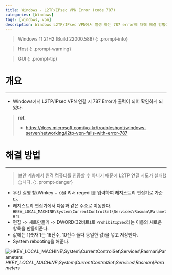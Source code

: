 ```yaml
---
title: Windows - L2TP/IPsec VPN Error (code 787)
categories: [Windows]
tags: [windows, vpn]
description: Windows L2TP/IPsec VPN에서 발생 하는 787 error에 대해 해결 방법이다.
---
```


>Windows 11 21H2 (Build 22000.588)
{: .prompt-info}

>Host
{: .prompt-warning}

>GUI
{: .prompt-tip}

# 개요
---

* Windows에서 L2TP/IPsec VPN 연결 시 787 Error가 출력이 되어 확인하게 되었다.

> **ref.**
> * <https://docs.microsoft.com/ko-kr/troubleshoot/windows-server/networking/l2tp-vpn-fails-with-error-787>

# 해결 방법
---

>보안 계층에서 원격 컴퓨터를 인증할 수 아니기 때문에 L2TP 연결 시도가 실패했습니다.
{: .prompt-danger}

- 우선 실행 창(Winkey + r)을 켜서 regedit를 입력하여 레지스트리 편집기로 가준다.
- 레지스트리 편집기에서 다음과 같은 주소로 이동한다.
`HKEY_LOCAL_MACHINE\System\CurrentControlSet\Services\Rasman\Parameters`
- 편집 -> 새로만들기 -> DWORD(32비트)로 `ProhibitIpSec`라는 이름의 새로운 항목을 만들어준다.
- 값에는 1(숫자 1는 16진수, 10진수 둘다 동일한 값)을 넣고 저장한다.
- System rebooting을 해준다.

 ![HKEY_LOCAL_MACHINE\System\CurrentControlSet\Services\Rasman\Parameters](/assets/img/post/windows/2022-07-22-windows-l2tp_ipsec_vpn_error_787/1.png)
 _HKEY_LOCAL_MACHINE\System\CurrentControlSet\Services\Rasman\Parameters_